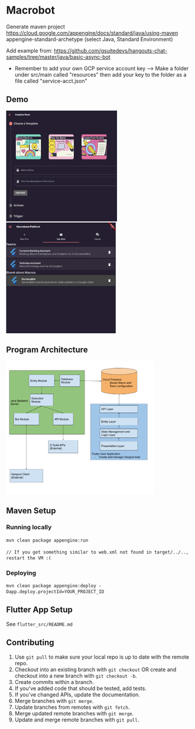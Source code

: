 Macrobot
============================

Generate maven project https://cloud.google.com/appengine/docs/standard/java/using-maven appengine-standard-archetype (select Java, Standard Environment)

Add example from: https://github.com/gsuitedevs/hangouts-chat-samples/tree/master/java/basic-async-bot

* Remember to add your own GCP service account key --> Make a folder under src/main called "resources" then add your key to the folder as a file called "service-acct.json"

## Demo
<p float="left">
    <img src="readme_resources/new_macro.png" width="300" height="300">
    <img src="readme_resources/macro_list.png" width="300" height="300">
</p>

## Program Architecture
<img src="readme_resources/macrobot_architecture.png" width="400">

## Maven Setup
### Running locally

    mvn clean package appengine:run
    
    // If you get something similar to web.xml not found in target/../.., restart the VM :(

### Deploying

    mvn clean package appengine:deploy -Dapp.deploy.projectId=YOUR_PROJECT_ID

## Flutter App Setup
See `flutter_src/README.md`

## Contributing
1. Use `git pull` to make sure your local repo is up to date with the remote repo.
2. Checkout into an existing branch with `git checkout` OR create and checkout into a new branch with `git checkout -b`.
3. Create commits within a branch.
4. If you've added code that should be tested, add tests.
5. If you've changed APIs, update the documentation.
6. Merge branches with `git merge`.
7. Update branches from remotes with `git fetch`.
8. Merge updated remote branches with `git merge`.
9. Update and merge remote branches with `git pull`.
